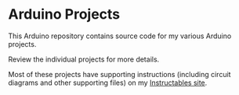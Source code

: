 # Arduino Projects

This Arduino repository contains source code for my various Arduino projects.

Review the individual projects for more details.

Most of these projects have supporting instructions (including circuit diagrams and other supporting files)
on my [Instructables site](https://www.instructables.com/member/gm310509/instructables/). 

